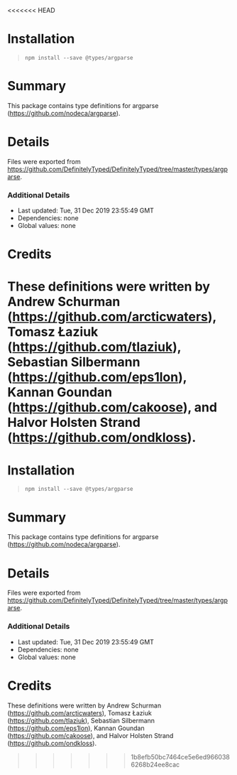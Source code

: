 <<<<<<< HEAD
# Installation
> `npm install --save @types/argparse`

# Summary
This package contains type definitions for argparse (https://github.com/nodeca/argparse).

# Details
Files were exported from https://github.com/DefinitelyTyped/DefinitelyTyped/tree/master/types/argparse.

### Additional Details
 * Last updated: Tue, 31 Dec 2019 23:55:49 GMT
 * Dependencies: none
 * Global values: none

# Credits
These definitions were written by Andrew Schurman (https://github.com/arcticwaters), Tomasz Łaziuk (https://github.com/tlaziuk), Sebastian Silbermann (https://github.com/eps1lon), Kannan Goundan (https://github.com/cakoose), and Halvor Holsten Strand (https://github.com/ondkloss).
=======
# Installation
> `npm install --save @types/argparse`

# Summary
This package contains type definitions for argparse (https://github.com/nodeca/argparse).

# Details
Files were exported from https://github.com/DefinitelyTyped/DefinitelyTyped/tree/master/types/argparse.

### Additional Details
 * Last updated: Tue, 31 Dec 2019 23:55:49 GMT
 * Dependencies: none
 * Global values: none

# Credits
These definitions were written by Andrew Schurman (https://github.com/arcticwaters), Tomasz Łaziuk (https://github.com/tlaziuk), Sebastian Silbermann (https://github.com/eps1lon), Kannan Goundan (https://github.com/cakoose), and Halvor Holsten Strand (https://github.com/ondkloss).
>>>>>>> 1b8efb50bc7464ce5e6ed9660386268b24ee8cac
